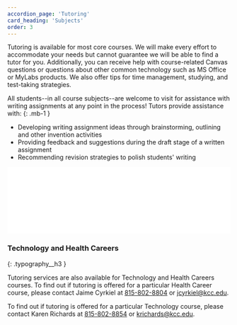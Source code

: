 ```yaml
---
accordion_page: 'Tutoring'
card_heading: 'Subjects'
order: 3
---
```


Tutoring is available for most core courses. We will make every effort to accommodate your needs but cannot guarantee we will be able to find a tutor for you. Additionally, you can receive help with course-related Canvas questions or questions about other common technology such as MS Office or MyLabs products. We also offer tips for time management, studying, and test-taking strategies.

All students--in all course subjects--are welcome to visit for assistance with writing assignments at any point in the process! Tutors provide assistance with:
{: .mb-1 }

- Developing writing assignment ideas through brainstorming, outlining and other invention activities
- Providing feedback and suggestions during the draft stage of a written assignment
- Recommending revision strategies to polish students' writing

<iframe src="../subject-widget/" frameborder="0" width="100%" height="auto" class="iframe"></iframe>

### Technology and Health Careers
{: .typography__h3 }

Tutoring services are also available for Technology and Health Careers courses. To find out if tutoring is offered for a particular Health Career course, please contact Jaime Cyrkiel at [815-802-8804](tel:+18158028804) or [jcyrkiel@kcc.edu](mailto:jcyrkiel@kcc.edu). 

To find out if tutoring is offered for a particular Technology course, please contact Karen Richards at [815-802-8854](tel:+18158028854) or [krichards@kcc.edu](mailto:krichards@kcc.edu).
